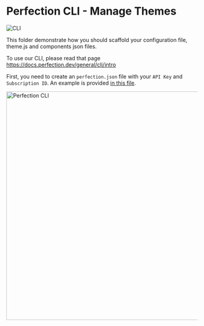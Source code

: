 # Perfection CLI - Manage Themes

<p>
    <img src="https://img.shields.io/badge/Perfection-CLI-8E6BC8" alt="CLI" />
</p>

This folder demonstrate how you should scaffold your configuration file, theme.js and components json files.

To use our CLI, please read that page https://docs.perfection.dev/general/cli/intro

First, you need to create an `perfection.json` file with your `API Key` and `Subscription ID`. An example is provided [in this file](perfection.json.example).

<img src="https://raw.githubusercontent.com/perfectiondotdev/perfection/main/assets/images/cli.png" width="600" alt="Perfection CLI" />
